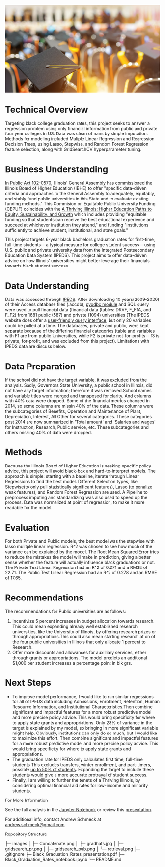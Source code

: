 <img src="images/gradhats.jpg" align='center' alt="Students in cap and gown sitting at graduation" style="width: 800px;"/>

# Technical Overview
Targeting black college graduation rates, this project seeks to answer a regression problem using only financial information from public and private four year colleges in US. Data was clean of nans by simple imputation. Methods for modeling included Muliple Linear Regression and Regression Decision Trees, using Lasso, Stepwise, and Random Forest Regression feature selection, along with GridSearchCV hyperparameter tuning. 

# Business Understanding
In [Public Act 102-0570](https://ilga.gov/legislation/publicacts/fulltext.asp?Name=102-0570), Illinois' General Assembly has commissioned the Illinois Board of Higher Education (IBHE) to offer "specific data-driven criteria and approaches to the General Assembly to adequately, equitably, and stably fund public universities in this State and to evaluate existing funding methods." This Commision on Equitable Public University Funding (CEPUF) coincides with the [A Thriving Illinois: Higher Education Paths to Equity, Sustainability, and Growth](https://ibhestrategicplan.ibhe.org/IBHE-Strategic-Plan-2021.html) which includes providing "equitable funding so that students can receive the best educational experience and succeed at whichever institution they attend," and funding "institutions sufficiently to achieve student, institutional, and state goals."

This project targets 6-year black bachelors graduation rates for first-time, full-time students-- a typical measure for college student success-- using U.S. public and private university data from the Integrated Postsecondary Education Data System (IPEDS). This project aims to offer data-driven advice on how Illinois' universities might better leverage their financials towards black student success.

# Data Understanding
Data was accessed through [IPEDS](https://nces.ed.gov/ipeds/use-the-data/download-access-database). After downloading 10 years(2009-2020) of their Access database files (.accdb), [pyodbc module](https://pypi.org/project/pyodbc/) and SQL query were used to pull financial data (financial data (tables: DRVF, F_F1A, and F_F2) from 1681 public (587) and private (1094) universities (The IPEDS website does offer a [user-friendly query interface](https://nces.ed.gov/ipeds/datacenter/InstitutionList.aspx?goToReportId=1), but only 20 variables could be pulled at a time. The databases, private and public, were kept separate because of the differing financial categories (table and variables with F1 are from public Universities, while F2 is private not-for-profits-- f3 is private, for-profit, and was excluded from this project). Limitations with IPEDS data are discuss below.  

# Data Preparation
If the school did not have the target variable, it was excluded from the analysis. Sadly, Governors State University, a public school in Illinois, did not have any target information; therefore it was removed.School names and variable titles were merged and transposed for clarity. And columns with 40% data were dropped. Some of the financial metrics changed in 2014, so some columns are missin 40% of the data. These columns were the subcategories of Benefits, Operation and Maintenance of Plant, Depreciation, Interest, All Other for several categories. These categories post 2014 are now summarized in 'Total amount' and 'Salaries and wages' for Instruction, Research, Public service, etc. These subcategories and others missing 40% of data were dropped.

# Methods
Because the Illinois Board of Higher Education is seeking specific policy advice, this project will avoid black-box and hard-to-interpret models. The approach is simple: starting with a baseline, iterate through Linear Regressions to find the best model. Different Selection types, like Stepwise(to only pull statistically significant features), Lasso (to penalize weak features), and Random Forest Regression are used. A Pipeline to preprocess imputing and standardizing was also used to speed up the process. Data was normalized at point of regression, to make it more readable for the model.

# Evaluation
For both Private and Public models, the best model was the stepwise with lasso mulitple linear regression. R^2 was chosen to see how much of the variance can be explained by the model. The Root Mean Squared Error tries to reduce the mistakes the model will make in prediction, giving a better sense whether the feature will actually influence black graduations or not. 
The Private Test Linear Regression had an R^2 of 0.271 and a RMSE of 22.71.
The Public Test Linear Regression had an R^2 of 0.278 and an RMSE of 17.65.

# Recommendations
The recommendations for Public universities are as follows: 
1) Incentivize 5 percent increases in budget allocation towards research. This could mean expanding already well established research universities, like the University of Illinois, by offering research prizes or through appropriations.This could also mean starting research at on of the four public universities in Illinois that only allocate 1 percent to Research.
2) Offer more discounts and allowances for auxilliary services, either through grants or appropriations. The model predicts an additional \$1,000 per student increases a percentage point in blk grs. 

# Next Steps
- To improve model performance, I would like to run similar regressions for all of IPEDS data including Admissions, Enrollment, Retention, Human Resource Information, and Institutional Characteristics.Then combine significant and impactful features for a more robust predictive model and more precise policy advice. This would bring specificity for where to apply state grants and appropriations. Only 28% of variance in the target is explained by my model, so bringing in more significant variable might help. Obviously, institutions can only do so much, but I would like to maximize this effort. Then combine significant and impactful features for a more robust predictive model and more precise policy advice. This would bring specificity for where to apply state grants and appropriations.  
- The graduation rate for IPEDS only calculates first time, full-time students This excludes transfers,  winter enrollment, and part-timers, possibly [up to 50% of students](). Expanding the target to include these students would give a more accurate protrayal of student success. 
- Finally, I am willing to further the tenets of a Thriving Illinois, by considering optimal financial aid rates for low-income and minority students.
 
 For More Information
 
 See the full analysis in the [Jupyter Notebook](https://github.com/andrewschmeck/Black-Graduation-Rates/blob/main/Black_Graduation_Rates_notebook.ipynb) or review this [presentation](https://github.com/andrewschmeck/Black-Graduation-Rates/blob/main/Black_Graduation_Rates_presentation.pdf). 
 
 For additional info, contact Andrew Schmeck at andrew.schmeck@gmail.com
 
 Repository Structure
 
├─ images
│  ├─ Concatenate.png
│  ├─ gradhats.jpg
│  ├─ gridsearch_pr.png
│  ├─ gridsearch_pub.png
│  └─ retrieval.png
├─ .gitignore
├─ Black_Graduation_Rates_presentation.pdf
├─ Black_Graduation_Rates_notebook.ipynb
└─ README.md
